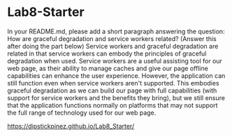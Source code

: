 # Lab8-Starter

In your README.md, please add a short paragraph answering the question: How are graceful degradation and service workers related? (Answer this after doing the part below)
Service workers and graceful degradation are related in that service workers can embody the principles of graceful degradation when used. Service workers are a useful assisting tool for our web page, as their ability to manage caches and give our page offline capabilities can enhance the user experience. However, the application can still function even when service workers aren't supported. This embodies graceful degradation as we can build our page with full capabilities (with support for service workers and the benefits they bring), but we still ensure that the application functions normally on platforms that may not support the full range of technology used for our web page.

https://dipstickpinez.github.io/Lab8_Starter/